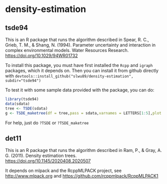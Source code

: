 # density-estimation

## tsde94

This is an R package that runs the algorithm described in Spear, R. C., Grieb, T. M., & Shang, N. (1994). Parameter uncertainty and interaction in complex environmental models. Water Resources Research. https://doi.org/10.1029/94WR01732

To install this package, you must have first installed the `Rcpp` and `igraph` packages, which it depends on.  Then you can install it from github directly with `devtools::install_github("slwu89/density-estimation", subdir="tsde94")`

To test it with some sample data provided with the package, you can do:

```R
library(tsde94)
data(sdata)
tree <- TSDE(sdata)
g <- TSDE_maketree(df = tree,pass = sdata,varnames = LETTERS[1:5],plot = TRUE)
```

For help, just do `?TSDE` or `?TSDE_maketree`

## det11

This is an R package that runs the algorithm described in Ram, P., & Gray, A. G. (2011). Density estimation trees. https://doi.org/10.1145/2020408.2020507

It depends on mlpack and the RcppMLPACK project, see http://www.mlpack.org and https://github.com/rcppmlpack/RcppMLPACK1
